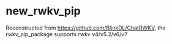 # new_rwkv_pip
Reconstructed from https://github.com/BlinkDL/ChatRWKV, the rwkv_pip_package supports rwkv v4/v5.2/v6/v7
